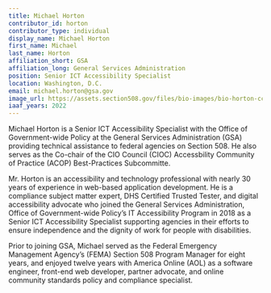 ```yaml
---
title: Michael Horton
contributor_id: horton
contributor_type: individual
display_name: Michael Horton
first_name: Michael
last_name: Horton
affiliation_short: GSA
affiliation_long: General Services Administration
position: Senior ICT Accessibility Specialist
location: Washington, D.C.
email: michael.horton@gsa.gov
image_url: https://assets.section508.gov/files/bio-images/bio-horton-cc.png
iaaf_years: 2022 
---
```

Michael Horton is a Senior ICT Accessibility Specialist with the Office of Government-wide Policy at the General Services Administration (GSA) providing technical assistance to federal agencies on Section 508. He also serves as the Co-chair of the CIO Council (CIOC) Accessbility Community of Practice (ACOP) Best-Practices Subcommitte.
 
Mr. Horton is an accessibility and technology professional with nearly 30 years of experience in web-based application development. He is a compliance subject matter expert, DHS Certified Trusted Tester, and digital accessibility advocate who joined the General Services Administration, Office of Government-wide Policy’s IT Accessibility Program in 2018 as a Senior ICT Accessibility Specialist supporting agencies in their efforts to ensure independence and the dignity of work for people with disabilities.
 
Prior to joining GSA, Michael served as the Federal Emergency Management Agency’s (FEMA) Section 508 Program Manager for eight years, and enjoyed twelve years with America Online (AOL) as a software engineer, front-end web developer, partner advocate, and online community standards policy and compliance specialist.